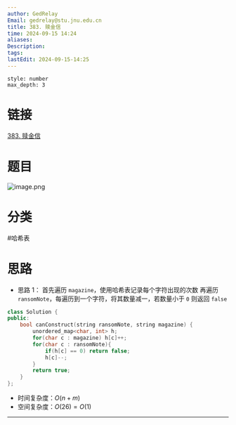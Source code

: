```yaml
---
author: GedRelay
Email: gedrelay@stu.jnu.edu.cn
title: 383. 赎金信
time: 2024-09-15 14:24
aliases: 
Description: 
tags: 
lastEdit: 2024-09-15-14:25
---
```


```toc
style: number
max_depth: 3
```

# 链接
[383. 赎金信](https://leetcode.cn/problems/ransom-note/) 

# 题目
![image.png](https://ged-pic-bed.oss-cn-guangzhou.aliyuncs.com/img/202409151424204.png)


# 分类
#哈希表 

# 思路
- 思路 1：
首先遍历 `magazine`，使用哈希表记录每个字符出现的次数
再遍历 `ransomNote`，每遍历到一个字符，将其数量减一，若数量小于 `0` 则返回 `false` 


```cpp
class Solution {
public:
    bool canConstruct(string ransomNote, string magazine) {
        unordered_map<char, int> h;
        for(char c : magazine) h[c]++;
        for(char c : ransomNote){
            if(h[c] == 0) return false;
            h[c]--;
        }
        return true;
    }
};
```


- 时间复杂度：${O\left( n+m \right)  }$ 
- 空间复杂度：${O\left( 26 \right) =O\left( 1 \right)  }$ 


---


